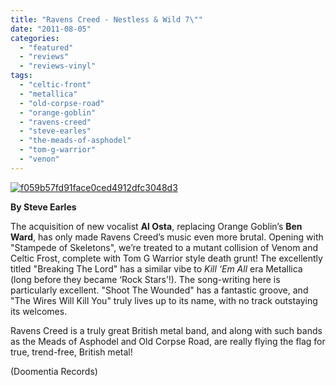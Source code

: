 ```yaml
---
title: "Ravens Creed - Nestless & Wild 7\""
date: "2011-08-05"
categories: 
  - "featured"
  - "reviews"
  - "reviews-vinyl"
tags: 
  - "celtic-front"
  - "metallica"
  - "old-corpse-road"
  - "orange-goblin"
  - "ravens-creed"
  - "steve-earles"
  - "the-meads-of-asphodel"
  - "tom-g-warrior"
  - "venon"
---
```


[![](http://www.hellbound.ca/wp-content/uploads/2011/08/f059b57fd91face0ced4912dfc3048d3.jpg "f059b57fd91face0ced4912dfc3048d3")](http://www.hellbound.ca/wp-content/uploads/2011/08/f059b57fd91face0ced4912dfc3048d3.jpg)

**By Steve Earles**

The acquisition of new vocalist **Al Osta**, replacing Orange Goblin’s **Ben Ward**, has only made Ravens Creed’s music even more brutal. Opening with "Stampede of Skeletons", we’re treated to a mutant collision of Venom and Celtic Frost, complete with Tom G Warrior style death grunt! The excellently titled "Breaking The Lord" has a similar vibe to _Kill ‘Em All_ era Metallica (long before they became ‘Rock Stars’!). The song-writing here is particularly excellent. "Shoot The Wounded" has a fantastic groove, and "The Wires Will Kill You" truly lives up to its name, with no track outstaying its welcomes.

Ravens Creed is a truly great British metal band, and along with such bands as the Meads of Asphodel and Old Corpse Road, are really flying the flag for true, trend-free, British metal!

(Doomentia Records)
